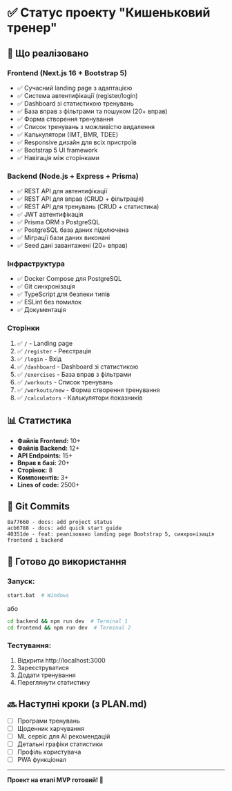 # ✅ Статус проекту "Кишеньковий тренер"

## 🎉 Що реалізовано

### Frontend (Next.js 16 + Bootstrap 5)
- ✅ Сучасний landing page з адаптацією
- ✅ Система автентифікації (register/login)
- ✅ Dashboard зі статистикою тренувань
- ✅ База вправ з фільтрами та пошуком (20+ вправ)
- ✅ Форма створення тренування
- ✅ Список тренувань з можливістю видалення
- ✅ Калькулятори (ІМТ, BMR, TDEE)
- ✅ Responsive дизайн для всіх пристроїв
- ✅ Bootstrap 5 UI framework
- ✅ Навігація між сторінками

### Backend (Node.js + Express + Prisma)
- ✅ REST API для автентифікації
- ✅ REST API для вправ (CRUD + фільтрація)
- ✅ REST API для тренувань (CRUD + статистика)
- ✅ JWT автентифікація
- ✅ Prisma ORM з PostgreSQL
- ✅ PostgreSQL база даних підключена
- ✅ Міграції бази даних виконані
- ✅ Seed дані завантажені (20+ вправ)

### Інфраструктура
- ✅ Docker Compose для PostgreSQL
- ✅ Git синхронізація
- ✅ TypeScript для безпеки типів
- ✅ ESLint без помилок
- ✅ Документація

### Сторінки
1. ✅ `/` - Landing page
2. ✅ `/register` - Реєстрація
3. ✅ `/login` - Вхід
4. ✅ `/dashboard` - Dashboard зі статистикою
5. ✅ `/exercises` - База вправ з фільтрами
6. ✅ `/workouts` - Список тренувань
7. ✅ `/workouts/new` - Форма створення тренування
8. ✅ `/calculators` - Калькулятори показників

## 📊 Статистика

- **Файлів Frontend:** 10+
- **Файлів Backend:** 12+
- **API Endpoints:** 15+
- **Вправ в базі:** 20+
- **Сторінок:** 8
- **Компонентів:** 3+
- **Lines of code:** 2500+

## 🔄 Git Commits

```
8a77660 - docs: add project status
acb6788 - docs: add quick start guide
40351de - feat: реалізовано landing page Bootstrap 5, синхронізація frontend і backend
```

## 🚀 Готово до використання

### Запуск:
```bash
start.bat  # Windows
```

або

```bash
cd backend && npm run dev  # Terminal 1
cd frontend && npm run dev  # Terminal 2
```

### Тестування:
1. Відкрити http://localhost:3000
2. Зареєструватися
3. Додати тренування
4. Переглянути статистику

## 🔜 Наступні кроки (з PLAN.md)

- [ ] Програми тренувань
- [ ] Щоденник харчування
- [ ] ML сервіс для AI рекомендацій
- [ ] Детальні графіки статистики
- [ ] Профіль користувача
- [ ] PWA функціонал

---

**Проект на етапі MVP готовий! 🎉**

